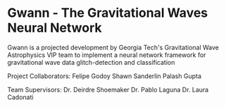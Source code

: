 # Gwann - The Gravitational Waves Neural Network
Gwann is a projected development by Georgia Tech's Gravitational Wave Astrophysics VIP team to implement a neural network framework for gravitational wave data glitch-detection and classification

Project Collaborators:
Felipe Godoy
Shawn Sanderlin
Palash Gupta

Team Supervisors:
Dr. Deirdre Shoemaker
Dr. Pablo Laguna
Dr. Laura Cadonati
